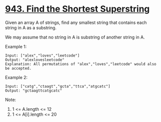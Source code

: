 # [943. Find the Shortest Superstring](https://leetcode.com/problems/find-the-shortest-superstring/)

Given an array A of strings, find any smallest string that contains each string in A as a substring.

We may assume that no string in A is substring of another string in A.

Example 1:

```text
Input: ["alex","loves","leetcode"]
Output: "alexlovesleetcode"
Explanation: All permutations of "alex","loves","leetcode" would also be accepted.
```

Example 2:

```text
Input: ["catg","ctaagt","gcta","ttca","atgcatc"]
Output: "gctaagttcatgcatc"
```

Note:

1. 1 <= A.length <= 12
1. 1 <= A[i].length <= 20
